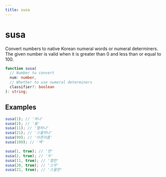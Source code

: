 ```yaml
---
title: susa
---
```


# susa

Convert numbers to native Korean numeral words or numeral determiners. The given number is valid when it is greater than 0 and less than or equal to 100.

```typescript
function susa(
  // Number to convert
  num: number,
  // Whether to use numeral determiners
  classifier?: boolean
): string;
```

## Examples

```typescript
susa(1); // '하나'
susa(2); // '둘'
susa(11); // '열하나'
susa(21); // '스물하나'
susa(99); // '아흔아홉'
susa(100); // '백'

susa(1, true); // '한'
susa(2, true); // '두'
susa(11, true); // '열한'
susa(20, true); // '스무'
susa(21, true); // '스물한'
```
